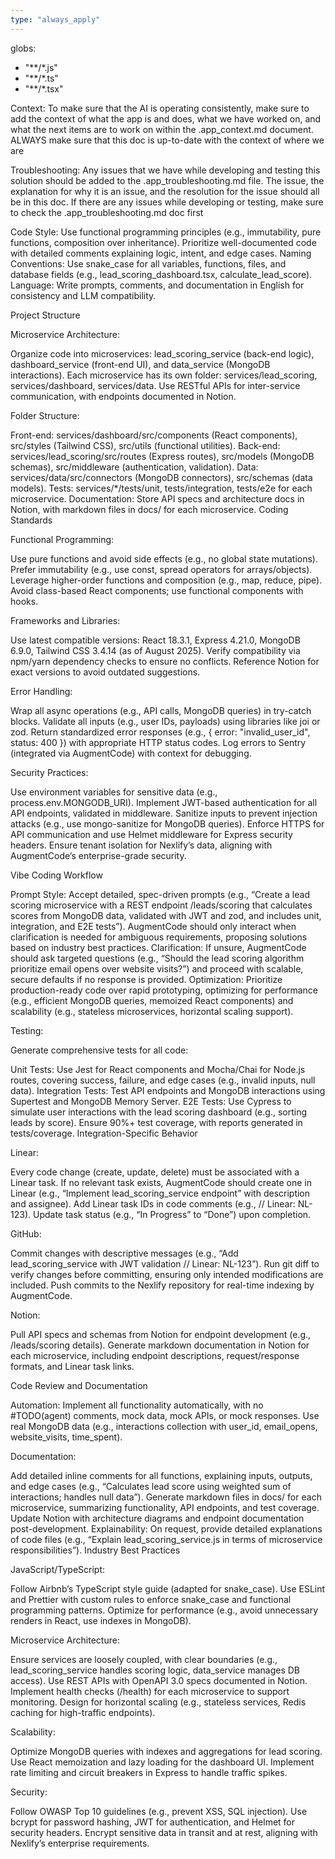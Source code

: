 ```yaml
---
type: "always_apply"
---
```


globs:
  - "**/*.js"
  - "**/*.ts"
  - "**/*.tsx"

Context: To make sure that the AI is operating consistently, make sure to add the context of what the app is and does, what we have worked on, and what the next items are to work on within the .app_context.md document. ALWAYS make sure that this doc is up-to-date with the context of where we are

Troubleshooting: Any issues that we have while developing and testing this solution should be added to the .app_troubleshooting.md file. The issue, the explanation for why it is an issue, and the resolution for the issue should all be in this doc. If there are any issues while developing or testing, make sure to check the .app_troubleshooting.md doc first

Code Style: Use functional programming principles (e.g., immutability, pure functions, composition over inheritance). Prioritize well-documented code with detailed comments explaining logic, intent, and edge cases.
Naming Conventions: Use snake_case for all variables, functions, files, and database fields (e.g., lead_scoring_dashboard.tsx, calculate_lead_score).
Language: Write prompts, comments, and documentation in English for consistency and LLM compatibility.

Project Structure

Microservice Architecture:

Organize code into microservices: lead_scoring_service (back-end logic), dashboard_service (front-end UI), and data_service (MongoDB interactions).
Each microservice has its own folder: services/lead_scoring, services/dashboard, services/data.
Use RESTful APIs for inter-service communication, with endpoints documented in Notion.

Folder Structure:

Front-end: services/dashboard/src/components (React components), src/styles (Tailwind CSS), src/utils (functional utilities).
Back-end: services/lead_scoring/src/routes (Express routes), src/models (MongoDB schemas), src/middleware (authentication, validation).
Data: services/data/src/connectors (MongoDB connectors), src/schemas (data models).
Tests: services/*/tests/unit, tests/integration, tests/e2e for each microservice.
Documentation: Store API specs and architecture docs in Notion, with markdown files in docs/ for each microservice.
Coding Standards

Functional Programming:

Use pure functions and avoid side effects (e.g., no global state mutations).
Prefer immutability (e.g., use const, spread operators for arrays/objects).
Leverage higher-order functions and composition (e.g., map, reduce, pipe).
Avoid class-based React components; use functional components with hooks.

Frameworks and Libraries:

Use latest compatible versions: React 18.3.1, Express 4.21.0, MongoDB 6.9.0, Tailwind CSS 3.4.14 (as of August 2025).
Verify compatibility via npm/yarn dependency checks to ensure no conflicts.
Reference Notion for exact versions to avoid outdated suggestions.

Error Handling:

Wrap all async operations (e.g., API calls, MongoDB queries) in try-catch blocks.
Validate all inputs (e.g., user IDs, payloads) using libraries like joi or zod.
Return standardized error responses (e.g., { error: "invalid_user_id", status: 400 }) with appropriate HTTP status codes.
Log errors to Sentry (integrated via AugmentCode) with context for debugging.

Security Practices:

Use environment variables for sensitive data (e.g., process.env.MONGODB_URI).
Implement JWT-based authentication for all API endpoints, validated in middleware.
Sanitize inputs to prevent injection attacks (e.g., use mongo-sanitize for MongoDB queries).
Enforce HTTPS for API communication and use Helmet middleware for Express security headers.
Ensure tenant isolation for Nexlify’s data, aligning with AugmentCode’s enterprise-grade security.

Vibe Coding Workflow

Prompt Style: Accept detailed, spec-driven prompts (e.g., “Create a lead scoring microservice with a REST endpoint /leads/scoring that calculates scores from MongoDB data, validated with JWT and zod, and includes unit, integration, and E2E tests”). AugmentCode should only interact when clarification is needed for ambiguous requirements, proposing solutions based on industry best practices.
Clarification: If unsure, AugmentCode should ask targeted questions (e.g., “Should the lead scoring algorithm prioritize email opens over website visits?”) and proceed with scalable, secure defaults if no response is provided.
Optimization: Prioritize production-ready code over rapid prototyping, optimizing for performance (e.g., efficient MongoDB queries, memoized React components) and scalability (e.g., stateless microservices, horizontal scaling support).

Testing:

Generate comprehensive tests for all code:

Unit Tests: Use Jest for React components and Mocha/Chai for Node.js routes, covering success, failure, and edge cases (e.g., invalid inputs, null data).
Integration Tests: Test API endpoints and MongoDB interactions using Supertest and MongoDB Memory Server.
E2E Tests: Use Cypress to simulate user interactions with the lead scoring dashboard (e.g., sorting leads by score).
Ensure 90%+ test coverage, with reports generated in tests/coverage.
Integration-Specific Behavior

Linear:

Every code change (create, update, delete) must be associated with a Linear task.
If no relevant task exists, AugmentCode should create one in Linear (e.g., “Implement lead_scoring_service endpoint” with description and assignee).
Add Linear task IDs in code comments (e.g., // Linear: NL-123).
Update task status (e.g., “In Progress” to “Done”) upon completion.

GitHub:

Commit changes with descriptive messages (e.g., “Add lead_scoring_service with JWT validation // Linear: NL-123”).
Run git diff to verify changes before committing, ensuring only intended modifications are included.
Push commits to the Nexlify repository for real-time indexing by AugmentCode.

Notion:

Pull API specs and schemas from Notion for endpoint development (e.g., /leads/scoring details).
Generate markdown documentation in Notion for each microservice, including endpoint descriptions, request/response formats, and Linear task links.

Code Review and Documentation

Automation: Implement all functionality automatically, with no #TODO(agent) comments, mock data, mock APIs, or mock responses. Use real MongoDB data (e.g., interactions collection with user_id, email_opens, website_visits, time_spent).

Documentation:

Add detailed inline comments for all functions, explaining inputs, outputs, and edge cases (e.g., “Calculates lead score using weighted sum of interactions; handles null data”).
Generate markdown files in docs/ for each microservice, summarizing functionality, API endpoints, and test coverage.
Update Notion with architecture diagrams and endpoint documentation post-development.
Explainability: On request, provide detailed explanations of code files (e.g., “Explain lead_scoring_service.js in terms of microservice responsibilities”).
Industry Best Practices

JavaScript/TypeScript:

Follow Airbnb’s TypeScript style guide (adapted for snake_case).
Use ESLint and Prettier with custom rules to enforce snake_case and functional programming patterns.
Optimize for performance (e.g., avoid unnecessary renders in React, use indexes in MongoDB).

Microservice Architecture:

Ensure services are loosely coupled, with clear boundaries (e.g., lead_scoring_service handles scoring logic, data_service manages DB access).
Use REST APIs with OpenAPI 3.0 specs documented in Notion.
Implement health checks (/health) for each microservice to support monitoring.
Design for horizontal scaling (e.g., stateless services, Redis caching for high-traffic endpoints).

Scalability:

Optimize MongoDB queries with indexes and aggregations for lead scoring.
Use React memoization and lazy loading for the dashboard UI.
Implement rate limiting and circuit breakers in Express to handle traffic spikes.

Security:

Follow OWASP Top 10 guidelines (e.g., prevent XSS, SQL injection).
Use bcrypt for password hashing, JWT for authentication, and Helmet for security headers.
Encrypt sensitive data in transit and at rest, aligning with Nexlify’s enterprise requirements.